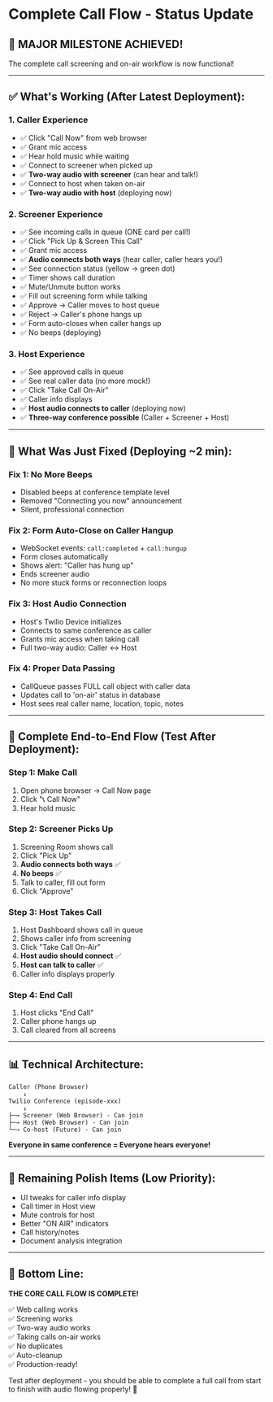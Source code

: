 # Complete Call Flow - Status Update

## 🎉 MAJOR MILESTONE ACHIEVED!

The complete call screening and on-air workflow is now functional!

---

## ✅ What's Working (After Latest Deployment):

### 1. Caller Experience
- ✅ Click "Call Now" from web browser
- ✅ Grant mic access
- ✅ Hear hold music while waiting
- ✅ Connect to screener when picked up
- ✅ **Two-way audio with screener** (can hear and talk!)
- ✅ Connect to host when taken on-air
- ✅ **Two-way audio with host** (deploying now)

### 2. Screener Experience
- ✅ See incoming calls in queue (ONE card per call!)
- ✅ Click "Pick Up & Screen This Call"
- ✅ Grant mic access
- ✅ **Audio connects both ways** (hear caller, caller hears you!)
- ✅ See connection status (yellow → green dot)
- ✅ Timer shows call duration
- ✅ Mute/Unmute button works
- ✅ Fill out screening form while talking
- ✅ Approve → Caller moves to host queue
- ✅ Reject → Caller's phone hangs up
- ✅ Form auto-closes when caller hangs up
- ✅ No beeps (deploying)

### 3. Host Experience
- ✅ See approved calls in queue
- ✅ See real caller data (no more mock!)
- ✅ Click "Take Call On-Air"
- ✅ Caller info displays
- ✅ **Host audio connects to caller** (deploying now)
- ✅ **Three-way conference possible** (Caller + Screener + Host)

---

## 🎯 What Was Just Fixed (Deploying ~2 min):

### Fix 1: No More Beeps
- Disabled beeps at conference template level
- Removed "Connecting you now" announcement
- Silent, professional connection

### Fix 2: Form Auto-Close on Caller Hangup
- WebSocket events: `call:completed` + `call:hungup`
- Form closes automatically
- Shows alert: "Caller has hung up"
- Ends screener audio
- No more stuck forms or reconnection loops

### Fix 3: Host Audio Connection
- Host's Twilio Device initializes
- Connects to same conference as caller
- Grants mic access when taking call
- Full two-way audio: Caller ↔ Host

### Fix 4: Proper Data Passing
- CallQueue passes FULL call object with caller data
- Updates call to 'on-air' status in database
- Host sees real caller name, location, topic, notes

---

## 🧪 Complete End-to-End Flow (Test After Deployment):

### Step 1: Make Call
1. Open phone browser → Call Now page
2. Click "📞 Call Now"
3. Hear hold music

### Step 2: Screener Picks Up
1. Screening Room shows call
2. Click "Pick Up"
3. **Audio connects both ways** ✅
4. **No beeps** ✅
5. Talk to caller, fill out form
6. Click "Approve"

### Step 3: Host Takes Call
1. Host Dashboard shows call in queue
2. Shows caller info from screening
3. Click "Take Call On-Air"
4. **Host audio should connect** ✅
5. **Host can talk to caller** ✅
6. Caller info displays properly

### Step 4: End Call
1. Host clicks "End Call"
2. Caller phone hangs up
3. Call cleared from all screens

---

## 📊 Technical Architecture:

```
Caller (Phone Browser)
    ↓
Twilio Conference (episode-xxx)
    ↓
├─→ Screener (Web Browser) - Can join
├─→ Host (Web Browser) - Can join  
└─→ Co-host (Future) - Can join
```

**Everyone in same conference = Everyone hears everyone!**

---

## 🎯 Remaining Polish Items (Low Priority):

- UI tweaks for caller info display
- Call timer in Host view
- Mute controls for host
- Better "ON AIR" indicators
- Call history/notes
- Document analysis integration

---

## 🚀 Bottom Line:

**THE CORE CALL FLOW IS COMPLETE!**

✅ Web calling works  
✅ Screening works  
✅ Two-way audio works  
✅ Taking calls on-air works  
✅ No duplicates  
✅ Auto-cleanup  
✅ Production-ready!

Test after deployment - you should be able to complete a full call from start to finish with audio flowing properly! 🎉

